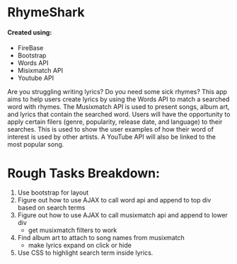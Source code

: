 # RhymeShark

#### Created using: 
   * FireBase
   * Bootstrap
   * Words API
   * Misixmatch API
   * Youtube API
 
Are you struggling writing lyrics? Do you need some sick rhymes? This app aims to help users create lyrics by using the Words API to match a searched word with rhymes. The Musixmatch API is used to present songs, album art, and lyrics that contain the searched word. Users will have the opportunity to apply certain filers (genre, popularity, release date, and language) to their searches. This is used to show the user examples of how their word of interest is used by other artists. A YouTube API will also be linked to the most popular song.

# Rough Tasks Breakdown:
1. Use bootstrap for layout
2. Figure out how to use AJAX to call word api and append to top div based on search terms
3. Figure out how to use AJAX to call musixmatch api and append to lower div 
    * get musixmatch filters to work
4. Find album art to attach to song names from musixmatch
    * make lyrics expand on click or hide 
5. Use CSS to highlight search term inside lyrics.
